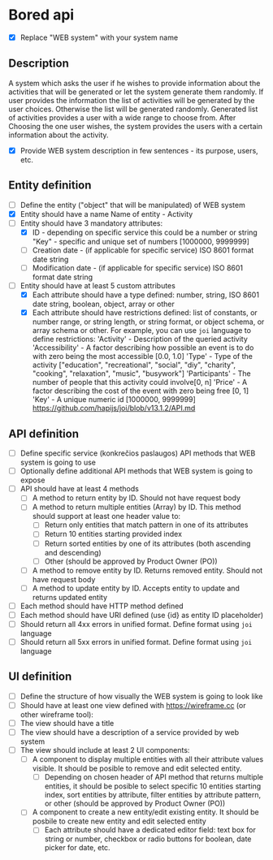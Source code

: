 # Bored api
- [x] Replace "WEB system" with your system name

## Description

A system which asks the user if he wishes to provide information about the activities that will be generated or let the system generate them randomly. If user provides the information the list of activities will be generated by the user choices. Otherwise the list will be generated randomly. Generated list of activities provides a user with a wide range to choose from. After Choosing the one user wishes, the system provides the users with a certain information about the activity. 

- [x] Provide WEB system description in few sentences - its purpose, users, etc.

## Entity definition
- [ ] Define the entity ("object" that will be manipulated) of WEB system
- [x] Entity should have a name
Name of entity - Activity
- [ ] Entity should have 3 mandatory attributes:
    - [x] ID - depending on specific service this could be a number or string
    "Key" - specific and unique set of numbers [1000000, 9999999]
    - [ ] Creation date - (if applicable for specific service) ISO 8601 format date string
    - [ ] Modification date - (if applicable for specific service) ISO 8601 format date string
- [ ] Entity should have at least 5 custom attributes
    - [x] Each attribute should have a type defined: number, string, ISO 8601 date string, boolean, object, array or other
    - [x] Each attribute should have restrictions defined: list of constants, or number range, or string length, or string format, or object schema, or array schema or other. For example, you can use `joi` language to define restrictions: 
    'Activity' - Description of the queried activity
    'Accessibility' - A factor describing how possible an event is to do with zero being the most accessible [0.0, 1.0]
    'Type' - Type of the activity ["education", "recreational", "social", "diy", "charity", "cooking", "relaxation", "music", "busywork"]
    'Participants' - The number of people that this activity could involve[0, n]
    'Price' - A factor describing the cost of the event with zero being free [0, 1]
    'Key' - A unique numeric id [1000000, 9999999]
    https://github.com/hapijs/joi/blob/v13.1.2/API.md

## API definition
- [ ] Define specific service (konkrečios paslaugos) API methods that WEB system is going to use
- [ ] Optionally define additional API methods that WEB system is going to expose
- [ ] API should have at least 4 methods
    - [ ] A method to return entity by ID. Should not have request body
    - [ ] A method to return multiple entities (Array) by ID. This method should support at least one header value to:
        - [ ] Return only entities that match pattern in one of its attributes
        - [ ] Return 10 entities starting provided index
        - [ ] Return sorted entities by one of its attributes (both ascending and descending)
        - [ ] Other (should be approved by Product Owner (PO))
    - [ ] A method to remove entity by ID. Returns removed entity. Should not have request body
    - [ ] A method to update entity by ID. Accepts entity to update and returns updated entity
- [ ] Each method should have HTTP method defined
- [ ] Each method should have URI defined (use {id} as entity ID placeholder)
- [ ] Should return all 4xx errors in unified format. Define format using `joi` language
- [ ] Should return all 5xx errors in unified format. Define format using `joi` language

## UI definition
- [ ] Define the structure of how visually the WEB system is going to look like
- [ ] Should have at least one view defined with https://wireframe.cc (or other wireframe tool):
- [ ] The view should have a title
- [ ] The view should have a description of a service provided by web system
- [ ] The view should include at least 2 UI components:
    - [ ] A component to display multiple entities with all their attribute values visible. It should be posible to remove and edit selected entity.
        - [ ] Depending on chosen header of API method that returns multiple entities, it should be posible to select specific 10 entities starting index, sort entities by attribute, filter entities by attribute pattern, or other (should be approved by Product Owner (PO))
    - [ ] A component to create a new entity/edit existing entity. It should be posbile to create new entity and edit selected entity
        - [ ] Each attribute should have a dedicated editor field: text box for string or number, checkbox or radio buttons for boolean, date picker for date, etc.
